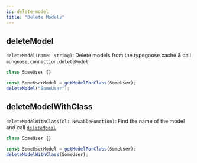 ```yaml
---
id: delete-model
title: "Delete Models"
---
```


## deleteModel

`deleteModel(name: string)`: Delete models from the typegoose cache & call `mongoose.connection.deleteModel`.

```ts
class SomeUser {}

const SomeUserModel = getModelForClass(SomeUser);
deleteModel("SomeUser");
```

## deleteModelWithClass

`deleteModelWithClass(cl: NewableFunction)`: Find the name of the model and call [`deleteModel`](#deletemodel)

```ts
class SomeUser {}

const SomeUserModel = getModelForClass(SomeUser);
deleteModelWithClass(SomeUser);
```
